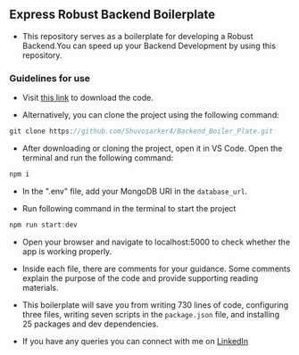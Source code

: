 ## Express Robust Backend Boilerplate

- This repository serves as a boilerplate for developing a Robust Backend.You can speed up your Backend Development by using this repository.

### Guidelines for use

- Visit [this link](https://github.com/Shuvosarker4/Backend_Boiler_Plate.git) to download the code.

- Alternatively, you can clone the project using the following command:

```javascript
git clone https://github.com/Shuvosarker4/Backend_Boiler_Plate.git
```

- After downloading or cloning the project, open it in VS Code. Open the terminal and run the following command:

```javascript
npm i
```

- In the ".env" file, add your MongoDB URI in the `database_url`.

- Run following command in the terminal to start the project

```javascript
npm run start:dev
```

- Open your browser and navigate to localhost:5000 to check whether the app is working properly.

- Inside each file, there are comments for your guidance. Some comments explain the purpose of the code and provide supporting reading materials.

- This boilerplate will save you from writing 730 lines of code, configuring three files, writing seven scripts in the `package.json` file, and installing 25 packages and dev dependencies.

- If you have any queries you can connect with me on [LinkedIn](https://www.linkedin.com/in/shuvosarker4/)

